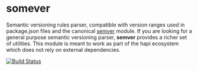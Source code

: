 # somever

Semantic versioning rules parser, compatible with version ranges used in package.json files and the
canonical [semver](https://www.npmjs.com/package/semver) module. If you are looking for a general
purpose semantic versioning parser, **semver** provides a richer set of utilities. This module is
meant to work as part of the hapi ecosystem which does not rely on external dependencies.

[![Build Status](https://travis-ci.org/hapijs/somever.svg?branch=v1-commercial)](https://travis-ci.org/hapijs/somever)
